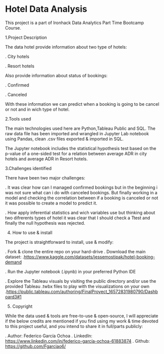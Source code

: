 # Hotel Data Analysis


This project is a part of Ironhack Data Analytics Part Time Bootcamp Course.

1.Project Description

The data hotel provide information about two type of hotels:

. City hotels

. Resort hotels

Also provide information about status of bookings:

. Confirmed

. Canceled

With these information we can predict when a booking is going to be cancel or not and in wich type of hotel.

2.Tools used

The main technologies used here are Python,Tableau Public and SQL. The raw data file has been imported and wrangled in Jupyter Lab notebook using Pandas, clean .csv files exported & imported in SQL.

The Jupyter notebook includes the statistical hypothesis test based on the p-value of a one-sided test for a relation between average ADR in city hotels and average ADR in Resort hotels.

3.Challenges identified

There have been two major challenges:

. It was clear how can I managed confirmed bookings but in the beginning i was not sure what can i do with canceled bookings. But finally working in a model and checking the correlation between if a booking is canceled or not it was possible to create a model to predict it.

. How apply inferential statistics and wich variables use but thinking about two difrerents types of hotel it was clear that I should check a Ttest and finally the null hypothesis was rejected.

4. How to use & install

The project is straightforward to install, use & modify:

. Fork & clone the entire repo on your hard-drive
. Download the main dataset:
   .https://www.kaggle.com/datasets/jessemostipak/hotel-booking-demand
   
   
. Run the Jupyter notebook (.ipynb) in your preferred Python IDE

. Explore the Tableau visuals by visiting the public directory and/or use the provided Tableau .twbx files to play with the visualizations on your own
   .https://public.tableau.com/authoring/FinalProyect_16572831980790/Dashboard3#1

5. Copyright

While the data used & tools are free-to-use & open-source, I will appreciate if the below credits are mentioned if you find using my work & time devoted to this project useful, and you intend to share it in full/parts publicly:

   . Author: Federico García Ochoa
   . LinkedIn: https://www.linkedin.com/in/federico-garcía-ochoa-61883874
   . Github: https://github.com/Fgarciao6/
   

